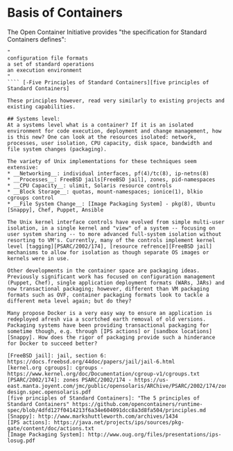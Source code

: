 # Basis of Containers

The Open Container Initiative provides "the specification for Standard Containers defines":

````
"
configuration file formats
a set of standard operations
an execution environment
"
```` [-Five Principles of Standard Containers][five principles of Standard Containers]

These principles however, read very similarly to existing projects and existing capabilities.

## Systems level:
At a systems level what is a container? If it is an isolated environment for code execution, deployment and change management, how is this new? One can look at the resources isolated: network, processes, user isolation, CPU capacity, disk space, bandwidth and file system changes (packaging).

The variety of Unix implementations for these techniques seem extensive:
* __Networking__: individual interfaces, pf(4)/tc(8), ip-netns(8)
* __Processes__: FreeBSD jails[FreeBSD jail], zones, pid-namespaces
* __CPU Capacity__: ulimit, Solaris resource controls
* __Block Storage__: quotas, mount-namespaces; ionice(1), blkio cgroups control
* __File System Change__: [Image Packaging System] - pkg(8), Ubuntu [Snappy], Chef, Puppet, Ansible

The Unix kernel interface controls have evolved from simple multi-user isolation, in a single kernel and "view" of a system -- focusing on user system sharing -- to more advanced full-system isolation without resorting to VM's. Currently, many of the controls implement kernel level [tagging][PSARC/2002/174], [resource refrence][FreeBSD jail] mechanisms to allow for isolation as though separate OS images or kernels were in use.

Other developments in the container space are packaging ideas. Previously significant work has focused on configuration management (Puppet, Chef), single application deployment formats (WARs, JARs) and now transactional packaging; however, different than VM packaging formats such as OVF, container packaging formats look to tackle a different meta level again; but do they?

Many propose Docker is a very easy way to ensure an application is redeployed afresh via a scortched earth removal of old versions. Packaging systems have been providing transactional packaging for sometime though, e.g. through [IPS actions] or [sandbox locations][Snappy]. How does the rigor of packaging provide such a hinderance for Docker to succeed better?

[FreeBSD jail]: jail, section 6: https://docs.freebsd.org/44doc/papers/jail/jail-6.html
[kernel.org cgroups]: cgroups - https://www.kernel.org/doc/Documentation/cgroup-v1/cgroups.txt
[PSARC/2002/174]: zones PSARC/2002/174 - https://us-east.manta.joyent.com/jmc/public/opensolaris/ARChive/PSARC/2002/174/zones-design.spec.opensolaris.pdf
[five principles of Standard Containers]: "The 5 principles of Standard Containers" https://github.com/opencontainers/runtime-spec/blob/4dfd127f0414213f6a34e604091dcc8a3d8fa504/principles.md
[Snappy]: http://www.markshuttleworth.com/archives/1434
[IPS actions]: https://java.net/projects/ips/sources/pkg-gate/content/doc/actions.txt
[Image Packaging System]: http://www.oug.org/files/presentations/ips-losug.pdf
